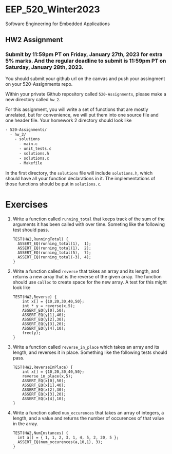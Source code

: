 # EEP_520_Winter2023

Software Engineering for Embedded Applications

## HW2 Assignment

### Submit by 11:59pm PT on Friday, January 27th, 2023 for extra 5% marks. And the regular deadline to submit is 11:59pm PT on Saturday, January 28th, 2023.

You should submit your github url on the canvas and push your assingment on your 520-Assignments repo.

Within your private Github repository called `520-Assignments`, please make a new directory called `hw_2`.

For this assignment, you will write a set of functions that are mostly unrelated, but for convenience, we will put them into one source file and one header file. Your homework 2 directory should look like

```bash
- 520-Assignments/
  - hw_2/
    - solutions
      - main.c
      - unit_tests.c
      - solutions.h
      - solutions.c
      - Makefile
```

In the first directory, the `solutions` file will include `solutions.h`, which should have all your function declarations in it. The implementations of those functions should be put in `solutions.c`.

# Exercises

1.  Write a function called `running_total` that keeps track of the sum of the arguments it has been called with over time. Someting like the following test should pass.

        TEST(HW2,RunningTotal) {
          ASSERT_EQ(running_total(1),  1);
          ASSERT_EQ(running_total(1),  2);
          ASSERT_EQ(running_total(5),  7);
          ASSERT_EQ(running_total(-3), 4);
        }

2.  Write a function called `reverse` that takes an array and its length, and returns a new array that is the reverse of the given array. The function should use `calloc` to create space for the new array. A test for this might look like

        TEST(HW2,Reverse) {
            int x[] = {10,20,30,40,50};
            int * y = reverse(x,5);
            ASSERT_EQ(y[0],50);
            ASSERT_EQ(y[1],40);
            ASSERT_EQ(y[2],30);
            ASSERT_EQ(y[3],20);
            ASSERT_EQ(y[4],10);
            free(y);
        }

3.  Write a function called `reverse_in_place` which takes an array and its length, and reverses it in place. Something like the following tests should pass.

        TEST(HW2,ReverseInPlace) {
            int x[] = {10,20,30,40,50};
            reverse_in_place(x,5);
            ASSERT_EQ(x[0],50);
            ASSERT_EQ(x[1],40);
            ASSERT_EQ(x[2],30);
            ASSERT_EQ(x[3],20);
            ASSERT_EQ(x[4],10);
        }

4.  Write a function called `num_occurences` that takes an array of integers, a length, and a value and returns the number of occurences of that value in the array.

        TEST(HW2,NumInstances) {
          int a[] = { 1, 1, 2, 3, 1, 4, 5, 2, 20, 5 };
          ASSERT_EQ(num_occurences(a,10,1), 3);
        }
